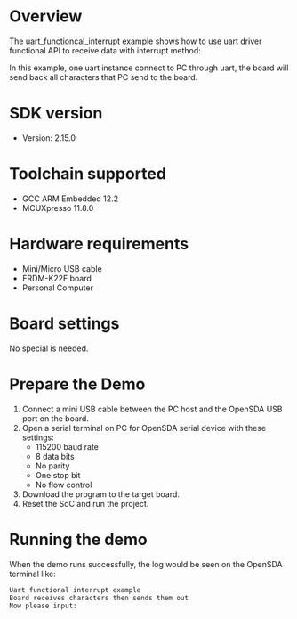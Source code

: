 Overview
========
The uart_functioncal_interrupt example shows how to use uart driver functional
API to receive data with interrupt method:

In this example, one uart instance connect to PC through uart, the board will
send back all characters that PC send to the board.

SDK version
===========
- Version: 2.15.0

Toolchain supported
===================
- GCC ARM Embedded  12.2
- MCUXpresso  11.8.0

Hardware requirements
=====================
- Mini/Micro USB cable
- FRDM-K22F board
- Personal Computer

Board settings
==============
No special is needed.

Prepare the Demo
================
1.  Connect a mini USB cable between the PC host and the OpenSDA USB port on the board.
2.  Open a serial terminal on PC for OpenSDA serial device with these settings:
    - 115200 baud rate
    - 8 data bits
    - No parity
    - One stop bit
    - No flow control
3.  Download the program to the target board.
4.  Reset the SoC and run the project.

Running the demo
================
When the demo runs successfully, the log would be seen on the OpenSDA terminal like:

~~~~~~~~~~~~~~~~~~~~~~~~~~~~~~~~~~~~~~~~~
Uart functional interrupt example
Board receives characters then sends them out
Now please input:
~~~~~~~~~~~~~~~~~~~~~~~~~~~~~~~~~~~~~~~~~
